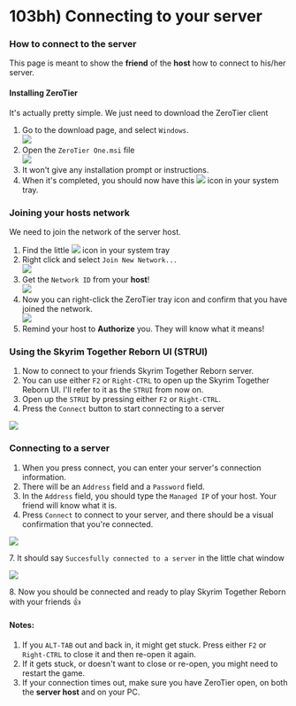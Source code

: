 # 103bh) Connecting to your server

### How to connect to the server

This page is meant to show the **friend** of the **host** how to connect to his/her server.

#### Installing ZeroTier

It's actually pretty simple. We just need to download the ZeroTier client

1. Go to the download page, and select `Windows`.\
   ![](https://shx.is/5BD\_\_7440.png)
2. Open the `ZeroTier One.msi` file\
   ![](https://shx.is/5BE0fD3yL.png)
3. It won't give any installation prompt or instructions.
4. When it's completed, you should now have this ![](https://shx.is/5BE0DjXJn.png) icon in your system tray.

###

### Joining your hosts network

We need to join the network of the server host.

1. Find the little ![](https://shx.is/5BE0DjXJn.png) icon in your system tray
2. Right click and select `Join New Network...` \
   ![](https://shx.is/5BE1Hq0Km.png)
3. &#x20;Get the `Network ID` from your **host**!\
   ![](https://shx.is/5BE2gmw8E.png)
4. Now you can right-click the ZeroTier tray icon and confirm that you have joined the network.\
   ![](https://shx.is/5BE2CJxtZ.png)
5. Remind your host to **Authorize** you. They will know what it means!





### Using the Skyrim Together Reborn UI (STRUI)

1. Now to connect to your friends Skyrim Together Reborn server.
2. You can use either `F2` or `Right-CTRL` to open up the Skyrim Together Reborn UI. I'll refer to it as the `STRUI` from now on.
3. Open up the `STRUI` by pressing either `F2` or `Right-CTRL`.
4. Press the `Connect` button to start connecting to a server

![](https://shx.is/5BlQ6rSiM.png)

### Connecting to a server

1. When you press connect, you can enter your server's connection information.
2. There will be an `Address` field and a `Password` field.
3. In the `Address` field, you should type the `Managed IP` of your host. Your friend will know what it is.
4. Press `Connect` to connect to your server, and there should be a visual confirmation that you're connected.

![](https://shx.is/5BlR0HhZn.png)

7\. It should say `Succesfully connected to a server` in the little chat window

![](https://shx.is/5BlSoLprq.png)

8\. Now you should be connected and ready to play Skyrim Together Reborn with your friends :thumbsup:

#### Notes:

1. If you `ALT-TAB` out and back in, it might get stuck. Press either `F2` or `Right-CTRL` to close it and then re-open it again.
2. If it gets stuck, or doesn't want to close or re-open, you might need to restart the game.
3. If your connection times out, make sure you have ZeroTier open, on both the **server host** and on your PC.

